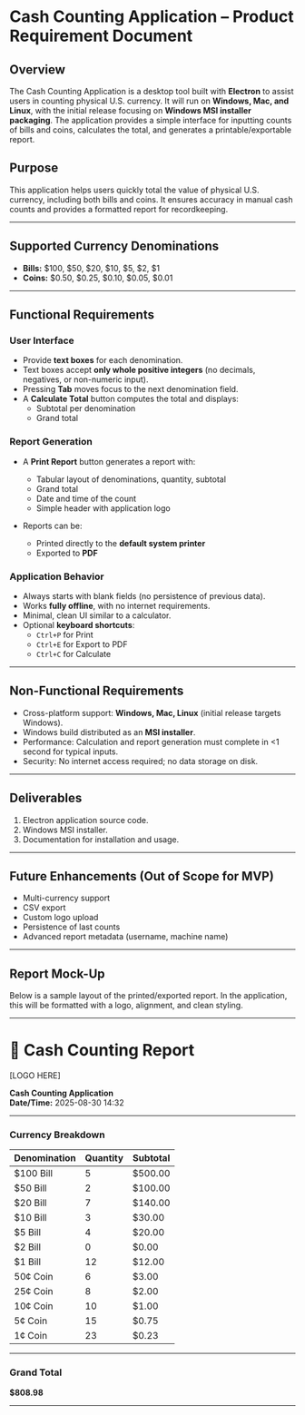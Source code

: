# Cash Counting Application – Product Requirement Document

## Overview
The Cash Counting Application is a desktop tool built with **Electron** to assist users in counting physical U.S. currency. It will run on **Windows, Mac, and Linux**, with the initial release focusing on **Windows MSI installer packaging**. The application provides a simple interface for inputting counts of bills and coins, calculates the total, and generates a printable/exportable report.

## Purpose
This application helps users quickly total the value of physical U.S. currency, including both bills and coins. It ensures accuracy in manual cash counts and provides a formatted report for recordkeeping.

---

## Supported Currency Denominations
- **Bills:** $100, $50, $20, $10, $5, $2, $1  
- **Coins:** $0.50, $0.25, $0.10, $0.05, $0.01  

---

## Functional Requirements

### User Interface
- Provide **text boxes** for each denomination.  
- Text boxes accept **only whole positive integers** (no decimals, negatives, or non-numeric input).  
- Pressing **Tab** moves focus to the next denomination field.  
- A **Calculate Total** button computes the total and displays:  
  - Subtotal per denomination  
  - Grand total  

### Report Generation
- A **Print Report** button generates a report with:  
  - Tabular layout of denominations, quantity, subtotal  
  - Grand total  
  - Date and time of the count  
  - Simple header with application logo  

- Reports can be:  
  - Printed directly to the **default system printer**  
  - Exported to **PDF**  

### Application Behavior
- Always starts with blank fields (no persistence of previous data).  
- Works **fully offline**, with no internet requirements.  
- Minimal, clean UI similar to a calculator.  
- Optional **keyboard shortcuts**:  
  - `Ctrl+P` for Print  
  - `Ctrl+E` for Export to PDF  
  - `Ctrl+C` for Calculate  

---

## Non-Functional Requirements
- Cross-platform support: **Windows, Mac, Linux** (initial release targets Windows).  
- Windows build distributed as an **MSI installer**.  
- Performance: Calculation and report generation must complete in <1 second for typical inputs.  
- Security: No internet access required; no data storage on disk.  

---

## Deliverables
1. Electron application source code.  
2. Windows MSI installer.  
3. Documentation for installation and usage.  

---

## Future Enhancements (Out of Scope for MVP)
- Multi-currency support  
- CSV export  
- Custom logo upload  
- Persistence of last counts  
- Advanced report metadata (username, machine name)  

---

## Report Mock-Up

Below is a sample layout of the printed/exported report. In the application, this will be formatted with a logo, alignment, and clean styling.

---

# 🧾 Cash Counting Report

[LOGO HERE]

**Cash Counting Application**  
**Date/Time:** 2025-08-30 14:32  

---

### Currency Breakdown

| Denomination | Quantity | Subtotal |
|--------------|----------|----------|
| $100 Bill    | 5        | $500.00  |
| $50 Bill     | 2        | $100.00  |
| $20 Bill     | 7        | $140.00  |
| $10 Bill     | 3        | $30.00   |
| $5 Bill      | 4        | $20.00   |
| $2 Bill      | 0        | $0.00    |
| $1 Bill      | 12       | $12.00   |
| 50¢ Coin     | 6        | $3.00    |
| 25¢ Coin     | 8        | $2.00    |
| 10¢ Coin     | 10       | $1.00    |
| 5¢ Coin      | 15       | $0.75    |
| 1¢ Coin      | 23       | $0.23    |

---

### Grand Total
**$808.98**

---
